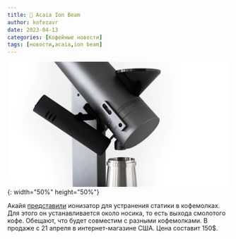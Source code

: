 ```yaml
---
title: 📰 Acaia Ion Beam
author: kofezavr
date: 2023-04-13
categories: [Кофейные новости]
tags: [новости,acaia,ion beam]
--- 
```

![Acaia Ion Beam](/assets/img/posts/23/04/acaia-ion-beam.jpg){: width="50%" height="50%"}

Акайя [представили](https://acaia.co/blogs/news/new-product-introducing-the-ion-beam) ионизатор для устранения статики в кофемолках. Для этого он устанавливается около носика, то есть выхода смолотого кофе. Обещают, что будет совместим с разными кофемолками. В продаже с 21 апреля в интернет-магазине США. Цена составит 150$.